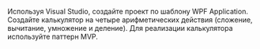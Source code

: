 Используя Visual Studio, создайте проект по шаблону WPF Application.
Создайте калькулятор на четыре арифметических действия (сложение, вычитание, умножение и
деление). Для реализации калькулятора используйте паттерн MVP.